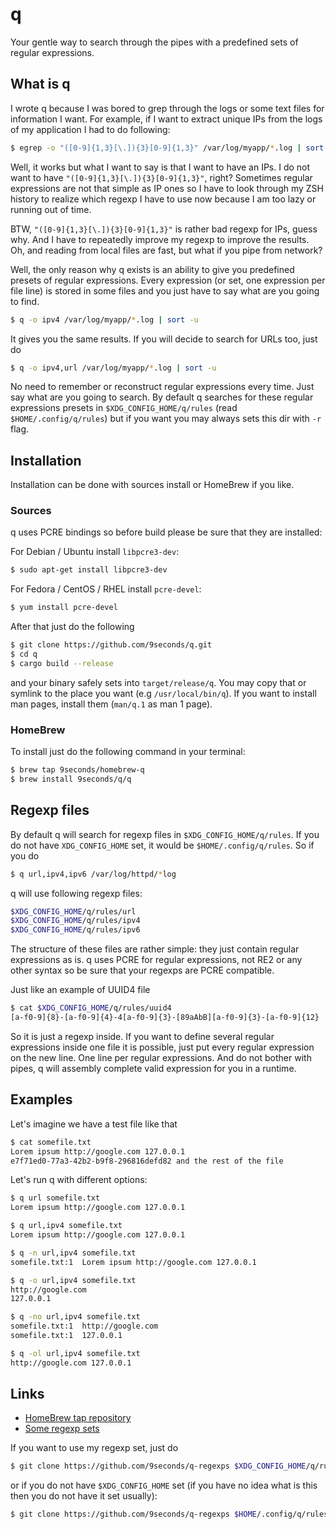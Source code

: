 # q

Your gentle way to search through the pipes with a predefined sets of
regular expressions.



## What is q

I wrote q because I was bored to grep through the logs or some text
files for information I want. For example, if I want to extract unique
IPs from the logs of my application I had to do following:

```bash
$ egrep -o "([0-9]{1,3}[\.]){3}[0-9]{1,3}" /var/log/myapp/*.log | sort -u
```

Well, it works but what I want to say is that I want to have an IPs. I
do not want to have `"([0-9]{1,3}[\.]){3}[0-9]{1,3}"`, right? Sometimes
regular expressions are not that simple as IP ones so I have to look
through my ZSH history to realize which regexp I have to use now because
I am too lazy or running out of time.

BTW, `"([0-9]{1,3}[\.]){3}[0-9]{1,3}"` is rather bad regexp for IPs,
guess why. And I have to repeatedly improve my regexp to improve the
results. Oh, and reading from local files are fast, but what if you pipe
from network?

Well, the only reason why q exists is an ability to give you predefined
presets of regular expressions. Every expression (or set, one expression
per file line) is stored in some files and you just have to say what are
you going to find.

```bash
$ q -o ipv4 /var/log/myapp/*.log | sort -u
```

It gives you the same results. If you will decide to search for URLs too, just do

```bash
$ q -o ipv4,url /var/log/myapp/*.log | sort -u
```

No need to remember or reconstruct regular expressions every time.
Just say what are you going to search. By default q searches for
these regular expressions presets in `$XDG_CONFIG_HOME/q/rules` (read
`$HOME/.config/q/rules`) but if you want you may always sets this dir
with `-r` flag.


## Installation

Installation can be done with sources install or HomeBrew if you like.

### Sources

q uses PCRE bindings so before build please be sure that they are installed:

For Debian / Ubuntu install `libpcre3-dev`:

```bash
$ sudo apt-get install libpcre3-dev
```

For Fedora / CentOS / RHEL install `pcre-devel`:

```bash
$ yum install pcre-devel
```

After that just do the following

```bash
$ git clone https://github.com/9seconds/q.git
$ cd q
$ cargo build --release
```

and your binary safely sets into `target/release/q`. You may copy that
or symlink to the place you want (e.g `/usr/local/bin/q`). If you want
to install man pages, install them (`man/q.1` as man 1 page).

### HomeBrew

To install just do the following command in your terminal:

```bash
$ brew tap 9seconds/homebrew-q
$ brew install 9seconds/q/q
```


## Regexp files

By default q will search for regexp files in `$XDG_CONFIG_HOME/q/rules`. If you do not have `XDG_CONFIG_HOME` set, it would be `$HOME/.config/q/rules`. So if you do

```bash
$ q url,ipv4,ipv6 /var/log/httpd/*log
```

q will use following regexp files:

```bash
$XDG_CONFIG_HOME/q/rules/url
$XDG_CONFIG_HOME/q/rules/ipv4
$XDG_CONFIG_HOME/q/rules/ipv6
```

The structure of these files are rather simple: they just contain regular expressions as is. q uses PCRE for regular expressions, not RE2 or any other syntax so be sure that your regexps are PCRE compatible.

Just like an example of UUID4 file

```bash
$ cat $XDG_CONFIG_HOME/q/rules/uuid4
[a-f0-9]{8}-[a-f0-9]{4}-4[a-f0-9]{3}-[89aAbB][a-f0-9]{3}-[a-f0-9]{12}
```

So it is just a regexp inside. If you want to define several regular expressions inside one file it is possible, just put every regular expression on the new line. One line per regular expressions. And do not bother with pipes, q will assembly complete valid expression for you in a runtime.



## Examples

Let's imagine we have a test file like that

```bash
$ cat somefile.txt
Lorem ipsum http://google.com 127.0.0.1
e7f71ed0-77a3-42b2-b9f8-296816defd82 and the rest of the file
```

Let's run q with different options:

```bash
$ q url somefile.txt
Lorem ipsum http://google.com 127.0.0.1
```

```bash
$ q url,ipv4 somefile.txt
Lorem ipsum http://google.com 127.0.0.1
```

```bash
$ q -n url,ipv4 somefile.txt
somefile.txt:1  Lorem ipsum http://google.com 127.0.0.1
```

```bash
$ q -o url,ipv4 somefile.txt
http://google.com
127.0.0.1
```

```bash
$ q -no url,ipv4 somefile.txt
somefile.txt:1  http://google.com
somefile.txt:1  127.0.0.1
```

```bash
$ q -ol url,ipv4 somefile.txt
http://google.com 127.0.0.1
```


## Links

* [HomeBrew tap repository](https://github.com/9seconds/homebrew-q)
* [Some regexp sets](https://github.com/9seconds/q-regexps)

If you want to use my regexp set, just do

```bash
$ git clone https://github.com/9seconds/q-regexps $XDG_CONFIG_HOME/q/rules
```

or if you do not have `$XDG_CONFIG_HOME` set (if you have no idea what is this
then you do not have it set usually):

```bash
$ git clone https://github.com/9seconds/q-regexps $HOME/.config/q/rules
```
